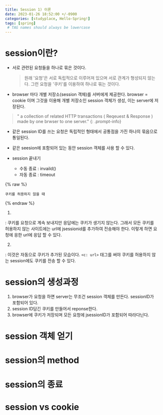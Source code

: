 ```yaml
---
title: Session 1) 이론 
date: 2023-01-26 18:52:00 +/-0900
categories: [studyplace, Hello-Spring!]
tags: [spring]    
 # TAG names should always be lowercase
---
```


# session이란?
- 서로 관련된 요청들을 하나로 묶은 것이다.
    > 원래 '요청'은 서로 독립적으로 이루어져 있으며 서로 관계가 형성되지 않는다. 그런 요청을 '쿠키'를 이용하여 하나로 묶는 것이다.
- browser 마다 개별 저장소(session 객체)를 서버에게 제공한다. browser = cookie 이며 그것을 이용해 개별 저장소인 session 객체가 생성, 이는 server에 저장된다.

> " a collection of related HTTP transactions ( Reqeuest  & Response ) made by one brwser to one server." {: .prompt-info}

- 같은 session ID를 쓰는 요청은 독립적인 형태에서 공통점을 가진 하나의 묶음으로 통일된다. 
- 같은 seesion에 포함되어 있는 동안 session 객체를 사용 할 수 있다.

- session 끝내기
    - 수동 종료 : invaild()
    - 자동 종료 : timeout 


{% raw %}
```Liquid
쿠키를 허용하지 않을 때
```
{% endraw %}

1) 

: 쿠키를 요청으로 계속 보내지만 응답에는 쿠키가 생기지 않는다.
그래서 모든 쿠키를 허용하지 않는 사이트에는 url에 jsessionid를 추가하여 전송해야 한다. 이렇게 하면 요청에 응한 url에 응답 할 수 있다. 

2)

: 이것은 자동으로 쿠키가 추가된 모습이다. `<c: url>` 태그를 써야 쿠키를 허용하지 않는 session에도 쿠키를 전송 할 수 있다.

# session의 생성과정
 
 1. browser가 요청을 하면 server는 무조건 session 객체를 만든다. sessionID가 포함되어 있다.
 2. session ID담긴 쿠키를 만들어서 reponse한다. 
 3. browser에 쿠키가 저장되며 모든 요청에 jsessionID가 포함되어 따라다닌다. 


# session 객체 얻기

# session의 method

# session의 종료 

# session vs cookie
